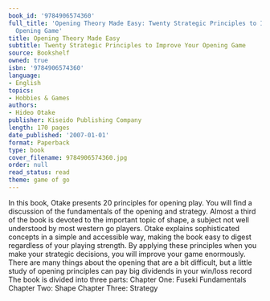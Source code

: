 ```yaml
---
book_id: '9784906574360'
full_title: 'Opening Theory Made Easy: Twenty Strategic Principles to Improve Your
  Opening Game'
title: Opening Theory Made Easy
subtitle: Twenty Strategic Principles to Improve Your Opening Game
source: Bookshelf
owned: true
isbn: '9784906574360'
language:
- English
topics:
- Hobbies & Games
authors:
- Hideo Otake
publisher: Kiseido Publishing Company
length: 170 pages
date_published: '2007-01-01'
format: Paperback
type: book
cover_filename: 9784906574360.jpg
order: null
read_status: read
theme: game of go
---
```

In this book, Otake presents 20 principles for opening play. You will find a discussion of the fundamentals of the opening and strategy. Almost a third of the book is devoted to the important topic of shape, a subject not well understood by most western go players. Otake explains sophisticated concepts in a simple and accessible way, making the book easy to digest regardless of your playing strength. By applying these principles when you make your strategic decisions, you will improve your game enormously. There are many things about the opening that are a bit difficult, but a little study of opening principles can pay big dividends in your win/loss record The book is divided into three parts: Chapter One: Fuseki Fundamentals Chapter Two: Shape Chapter Three: Strategy
